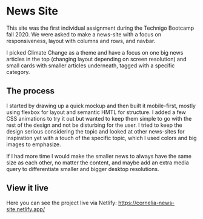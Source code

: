 # News Site

This site was the first individual assignment during the Technigo Bootcamp fall 2020. We were asked to make a news-site with a focus on responsiveness, layout with columns and rows, and navbar. 

I picked Climate Change as a theme and have a focus on one big news articles in the top (changing layout depending on screen resolution) and small cards with smaller articles underneath, tagged with a specific category.


## The process

I started by drawing up a quick mockup and then built it mobile-first, mostly using flexbox for layout and semantic HMTL for structure. I added a few CSS animations to try it out but wanted to keep them simple to go with the rest of the design and not be disturbing for the user. I tried to keep the design serious considering the topic and looked at other news-sites for inspiration yet with a touch of the specific topic, which I used colors and big images to emphasize. 

If I had more time I would make the smaller news to always have the same size as each other, no matter the content, and maybe add an extra media query to differentiate smaller and bigger desktop resolutions. 


## View it live
Here you can see the project live via Netlify: https://cornelia-news-site.netlify.app/

